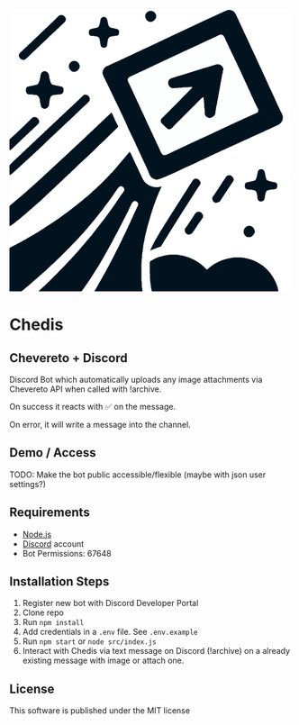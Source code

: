 ![Chedis Logo](Chedis-Logo.svg)

# Chedis
## Chevereto + Discord
Discord Bot which automatically uploads any image attachments via Chevereto API when called with !archive. 

On success it reacts with ✅ on the message. 

On error, it will write a message into the channel.

## Demo / Access
TODO: Make the bot public accessible/flexible (maybe with json user settings?)

## Requirements

- [Node.js](http://nodejs.org/)
- [Discord](https://discordapp.com/) account
- Bot Permissions: 67648

## Installation Steps

1. Register new bot with Discord Developer Portal 
2. Clone repo
3. Run `npm install`
4. Add credentials in a `.env` file. See `.env.example`
5. Run `npm start` or `node src/index.js` 
6. Interact with Chedis via text message on Discord (!archive) on a already existing message with image or attach one.

## License
This software is published under the MIT license
